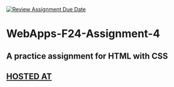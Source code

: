[![Review Assignment Due Date](https://classroom.github.com/assets/deadline-readme-button-22041afd0340ce965d47ae6ef1cefeee28c7c493a6346c4f15d667ab976d596c.svg)](https://classroom.github.com/a/YNXypkor)
# WebApps-F24-Assignment-4
A practice assignment for HTML with CSS
---
[HOSTED AT](https://44-563-webapps-f24.github.io/44563-webapps-f24-assignment4-Ramdas132//greekplay.html)
---
